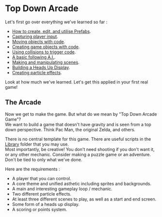 # Top Down Arcade

Let's first go over everything we've learned so far :

* [How to create, edit, and utilise Prefabs](./1%20Prefabs.md).
* [Capturing player input](./2%20PlayerInput.md).
* [Moving objects with code](./2%20PlayerInput.md/#moving-the-player).
* [Creating game objects with code](./2%20PlayerInput.md/#spawning-a-bullet).
* [Using collisions to trigger code](./3%20Health.md).
* [A basic following A.I.](./3%20Health.md/#basic-enemy-ai).
* [Making and manipulating scenes](./4%20Scenes.md).
* [Building a Heads Up Display](./5%20HUD.md).
* [Creating particle effects](./6%20/ParticleEffects.md).

Look at how much we've learned. Let's get this applied in your first real game!

## The Arcade

Now we get to make the game. But what do we mean by "Top Down Arcade Game"?\
We want to build a game that doesn't have gravity and is seen from a top down perspective. Think Pac Man, the original Zelda, and others.

There is no central template for this game. There are useful scripts in the [Library](./Library/) folder that you may use.\
Most importantly, be creative! You don't need shooting if you don't want it, or any other mechanic. Consider making a puzzle game or an adventure. Don't be tied to only what we've done.

Here are the requirements :

* A player that you can control.
* A core theme and unified asthetic including sprites and backgrounds.
* A main and interesting gameplay loop / mechanic.
* Two different particle effects.
* At least three different scenes to play, as well as a start and end screen.
* Some form of a heads up display.
* A scoring or points system.